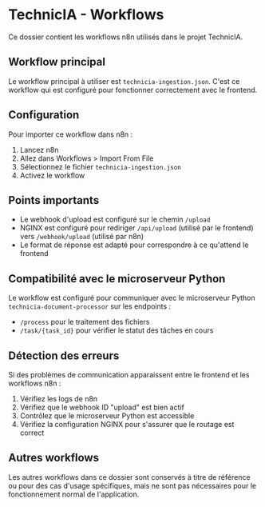 # TechnicIA - Workflows

Ce dossier contient les workflows n8n utilisés dans le projet TechnicIA.

## Workflow principal

Le workflow principal à utiliser est `technicia-ingestion.json`. C'est ce workflow qui est configuré pour fonctionner correctement avec le frontend.

## Configuration

Pour importer ce workflow dans n8n :

1. Lancez n8n
2. Allez dans Workflows > Import From File
3. Sélectionnez le fichier `technicia-ingestion.json`
4. Activez le workflow

## Points importants

- Le webhook d'upload est configuré sur le chemin `/upload` 
- NGINX est configuré pour rediriger `/api/upload` (utilisé par le frontend) vers `/webhook/upload` (utilisé par n8n)
- Le format de réponse est adapté pour correspondre à ce qu'attend le frontend

## Compatibilité avec le microserveur Python

Le workflow est configuré pour communiquer avec le microserveur Python `technicia-document-processor` sur les endpoints :
- `/process` pour le traitement des fichiers
- `/task/{task_id}` pour vérifier le statut des tâches en cours

## Détection des erreurs

Si des problèmes de communication apparaissent entre le frontend et les workflows n8n :

1. Vérifiez les logs de n8n
2. Vérifiez que le webhook ID "upload" est bien actif
3. Contrôlez que le microserveur Python est accessible
4. Vérifiez la configuration NGINX pour s'assurer que le routage est correct

## Autres workflows

Les autres workflows dans ce dossier sont conservés à titre de référence ou pour des cas d'usage spécifiques, mais ne sont pas nécessaires pour le fonctionnement normal de l'application.
